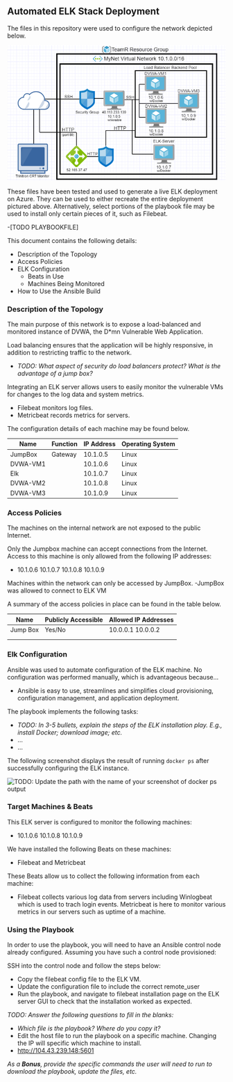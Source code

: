 ## Automated ELK Stack Deployment

The files in this repository were used to configure the network depicted below.

![Cloud Network](Diagrams/Cloud-Diagram.png)

These files have been tested and used to generate a live ELK deployment on Azure. They can be used to either recreate the entire deployment pictured above. Alternatively, select portions of the playbook file may be used to install only certain pieces of it, such as Filebeat.

  -[TODO PLAYBOOKFILE]

This document contains the following details:
- Description of the Topology
- Access Policies
- ELK Configuration
  - Beats in Use
  - Machines Being Monitored
- How to Use the Ansible Build


### Description of the Topology

The main purpose of this network is to expose a load-balanced and monitored instance of DVWA, the D*mn Vulnerable Web Application.

Load balancing ensures that the application will be highly responsive, in addition to restricting traffic to the network.
- _TODO: What aspect of security do load balancers protect? What is the advantage of a jump box?_

Integrating an ELK server allows users to easily monitor the vulnerable VMs for changes to the log data and system metrics.
- Filebeat monitors log files.
- Metricbeat records metrics for servers.

The configuration details of each machine may be found below.


| Name     | Function | IP Address | Operating System |
|----------|----------|------------|------------------|
| JumpBox  | Gateway  | 10.1.0.5   | Linux            |
| DVWA-VM1 |          | 10.1.0.6   | Linux            |
| Elk      |          | 10.1.0.7   | Linux            |
| DVWA-VM2 |          | 10.1.0.8   | Linux            |
| DVWA-VM3 |          | 10.1.0.9   | Linux            |
### Access Policies

The machines on the internal network are not exposed to the public Internet. 

Only the Jumpbox machine can accept connections from the Internet. Access to this machine is only allowed from the following IP addresses:
- 10.1.0.6
  10.1.0.7
  10.1.0.8
  10.1.0.9
  
Machines within the network can only be accessed by JumpBox.
-JumpBox was allowed to connect to ELK VM

A summary of the access policies in place can be found in the table below.

| Name     | Publicly Accessible | Allowed IP Addresses |
|----------|---------------------|----------------------|
| Jump Box | Yes/No              | 10.0.0.1 10.0.0.2    |
|          |                     |                      |
|          |                     |                      |

### Elk Configuration

Ansible was used to automate configuration of the ELK machine. No configuration was performed manually, which is advantageous because...
- Ansible is easy to use, streamlines and simplifies cloud provisioning, configuration management, and application deployment.

The playbook implements the following tasks:
- _TODO: In 3-5 bullets, explain the steps of the ELK installation play. E.g., install Docker; download image; etc._
- ...
- ...

The following screenshot displays the result of running `docker ps` after successfully configuring the ELK instance.

![TODO: Update the path with the name of your screenshot of docker ps output](Images/docker_ps_output.png)

### Target Machines & Beats
This ELK server is configured to monitor the following machines:
- 10.1.0.6
  10.1.0.8
  10.1.0.9

We have installed the following Beats on these machines:
- Filebeat and Metricbeat

These Beats allow us to collect the following information from each machine:
- Filebeat collects various log data from servers including Winlogbeat which is used to trach login events. Metricbeat is here to monitor various metrics in our servers such as uptime of a machine.

### Using the Playbook
In order to use the playbook, you will need to have an Ansible control node already configured. Assuming you have such a control node provisioned: 

SSH into the control node and follow the steps below:
- Copy the filebeat config file to the ELK VM.
- Update the configuration file to include the correct remote_user
- Run the playbook, and navigate to filebeat installation page on the ELK server GUI to check that the installation worked as expected.

_TODO: Answer the following questions to fill in the blanks:_
- _Which file is the playbook? Where do you copy it?_
- Edit the host file to run the playbook on a specific machine. Changing the IP will specific which machine to install.
- http://104.43.239.148:5601

_As a **Bonus**, provide the specific commands the user will need to run to download the playbook, update the files, etc._
